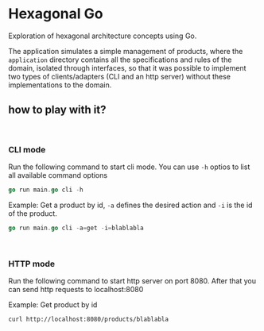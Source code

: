 # Hexagonal Go

Exploration of hexagonal architecture concepts using Go.

The application simulates a simple management of products, where the `application` directory contains all the specifications and rules of the domain, isolated through interfaces, so that it was possible to implement two types of clients/adapters (CLI and an http server) without these implementations to the domain.

## how to play with it?

<br />

### CLI mode

Run the following command to start cli mode. You can use `-h` optios to list all available command options

```go
go run main.go cli -h
```

Example: Get a product by id, `-a` defines the desired action and `-i` is the id of the product.

```go
go run main.go cli -a=get -i=blablabla
```
<br />

### HTTP mode

Run the following command to start http server on port 8080. After that you can send http requests to localhost:8080 


Example: Get product by id

```
curl http://localhost:8080/products/blablabla
```
